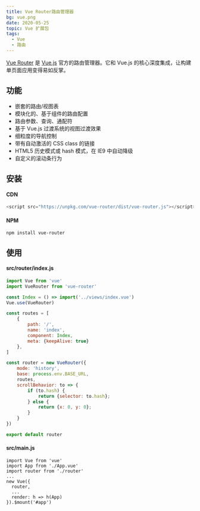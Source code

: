 ```yaml
---
title: Vue Router路由管理器 
bg: vue.png
date: 2020-05-25
topic: Vue 扩展包
tags: 
  - Vue
  - 路由
---
```


[Vue Router](https://github.com/vuejs/vue-router) 是 [Vue.js](https://github.com/vuejs/vue) 官方的路由管理器。它和 Vue.js 的核心深度集成，让构建单页面应用变得易如反掌。

## 功能
- 嵌套的路由/视图表
- 模块化的、基于组件的路由配置
- 路由参数、查询、通配符
- 基于 Vue.js 过渡系统的视图过渡效果
- 细粒度的导航控制
- 带有自动激活的 CSS class 的链接
- HTML5 历史模式或 hash 模式，在 IE9 中自动降级
- 自定义的滚动条行为

## 安装
#### CDN
``` javascript
<script src="https://unpkg.com/vue-router/dist/vue-router.js"></script>
```
#### NPM
```
npm install vue-router
```
## 使用
#### src/router/index.js
``` javascript
import Vue from 'vue'
import VueRouter from 'vue-router'

const Index = () => import('../views/index.vue')
Vue.use(VueRouter)

const routes = [
    {
        path: '/',
        name: 'index',
        component: Index,
        meta: {keepAlive: true}
    },
]

const router = new VueRouter({
    mode: 'history',
    base: process.env.BASE_URL,
    routes,
    scrollBehavior: to => {
        if (to.hash) {
            return {selector: to.hash};
        } else {
            return {x: 0, y: 0};
        }
    }
})

export default router
```
#### src/main.js 
```
import Vue from 'vue'
import App from './App.vue'
import router from './router'
...
new Vue({
  router,
  ...
  render: h => h(App)
}).$mount('#app')
```